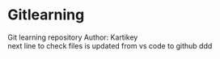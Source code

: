 # Gitlearning
Git learning repository 
Author: Kartikey
<br>
next line
to check files is updated from vs code to github
ddd
